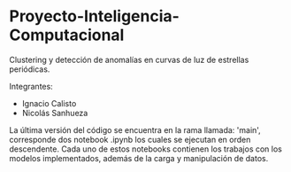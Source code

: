 # Proyecto-Inteligencia-Computacional

Clustering y detección de anomalías en curvas de luz de estrellas periódicas.

 Integrantes:
 - Ignacio Calisto
 - Nicolás Sanhueza

La última versión del código se encuentra en la rama llamada: 'main', corresponde dos notebook .ipynb los cuales se ejecutan en orden descendente. Cada uno de estos notebooks contienen los trabajos con los modelos implementados, además de la carga y manipulación de datos.
